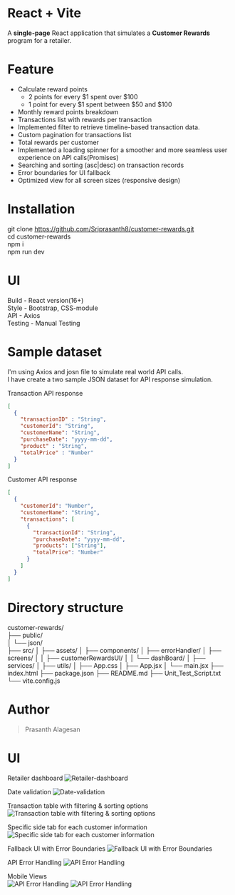 # React + Vite
A **single-page** React application that simulates a **Customer Rewards** program for a retailer.

# Feature
- Calculate reward points<br/>
    - 2 points for every $1 spent over $100<br/>
    - 1 point for every $1 spent between $50 and $100<br/>
- Monthly reward points breakdown<br/>
- Transactions list with rewards per transaction<br/>
- Implemented filter to retrieve timeline-based transaction data.<br/>
- Custom pagination for transactions list<br/>
- Total rewards per customer<br/>
- Implemented a loading spinner for a smoother and more seamless user experience on API calls(Promises)<br/>
- Searching and sorting (asc|desc) on transaction records<br/>
- Error boundaries for UI fallback<br/>
- Optimized view for all screen sizes (responsive design)<br/>

# Installation
git clone https://github.com/Sriprasanth8/customer-rewards.git<br/>
cd customer-rewards<br/>
npm i<br/>
npm run dev<br/>

# UI
Build - React version(16+)<br/>
Style - Bootstrap, CSS-module<br/>
API - Axios<br/>
Testing - Manual Testing<br/>

# Sample dataset
I'm using Axios and josn file to simulate real world API calls.<br/>
I have create a two sample JSON dataset for API response simulation.<br/>

Transaction API response<br/>
```json
[
  {
    "transactionID" : "String",
    "customerId": "String",
    "customerName": "String",
    "purchaseDate": "yyyy-mm-dd",
    "product" : "String",
    "totalPrice" : "Number"
  }
]
```

Customer API response
```json
[
  {
    "customerId": "Number",
    "customerName": "String",
    "transactions": [
      {
        "transactionId": "String",
        "purchaseDate": "yyyy-mm-dd",
        "products": ["String"],
        "totalPrice": "Number"
      }
    ]
  }
]
```

# Directory structure
customer-rewards/<br/>
├── public/<br/>
│   └── json/<br/>
├── src/
│   ├── assets/
│   ├── components/
│   ├── errorHandler/
│   ├── screens/
│   │   ├── customerRewardsUI/
│   │   └── dashBoard/
│   ├── services/
│   ├── utils/
│   ├── App.css
│   ├── App.jsx
│   └── main.jsx
├── index.html
├── package.json
├── README.md
├── Unit_Test_Script.txt
└── vite.config.js

# Author
> Prasanth Alagesan

# UI
Retailer dashboard
<img src="./src/assets/uiImages/Retailer-dashboard.png" alt="Retailer-dashboard" />

Date validation
<img src="./src/assets/uiImages/From-to-date-validation.png"  alt="Date-validation" />

Transaction table with filtering & sorting options
<img src="./src/assets/uiImages/Transaction-data-for-specific-timeline.png" alt="Transaction table with filtering & sorting options" />

Specific side tab for each customer information
<img src="./src/assets/uiImages/Customer-Info-tab.png"  alt="Specific side tab for each customer information" />

Fallback UI with Error Boundaries
<img src="./src/assets/uiImages/Fallback-ui-for-ui-errors.png"  alt="Fallback UI with Error Boundaries" />

API Error Handling
<img src="./src/assets/uiImages/Error-screen-for-api-failed.png"  alt="API Error Handling" />

Mobile Views<br/>
<img src="./src/assets/uiImages/mobile-view-1.png"  alt="API Error Handling" />
<img src="./src/assets/uiImages/mobile-view-2.png"  alt="API Error Handling" />
